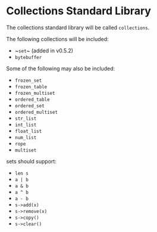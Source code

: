 # Collections Standard Library

The collections standard library will be called `collections`.

The following collections will be included:

- ~`set`~ (added in v0.5.2)
- `bytebuffer`

Some of the following may also be included:

- `frozen_set`
- `frozen_table`
- `frozen_multiset`
- `ordered_table`
- `ordered_set`
- `ordered_multiset`
- `str_list`
- `int_list`
- `float_list`
- `num_list`
- `rope`
- `multiset`

sets should support:
- `len s`
- `a | b`
- `a & b`
- `a ^ b`
- `a - b`
- `s->add(x)`
- `s->remove(x)`
- `s->copy()`
- `s->clear()`
